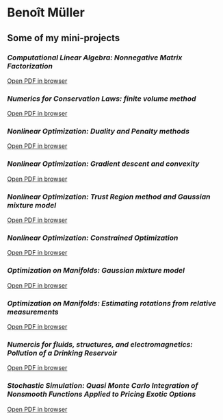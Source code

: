 # Benoît Müller
## Some of my mini-projects

### *Computational Linear Algebra: Nonnegative Matrix Factorization*
[Open PDF in browser](https://benoit-muller.github.io/mini_projects/CLA__project-2.pdf)
<br />

### *Numerics for Conservation Laws: finite volume method*
[Open PDF in browser](https://benoit-muller.github.io/mini_projects/Conservation_laws__Projet_1.pdf)
<br />

### *Nonlinear Optimization: Duality and Penalty methods*
[Open PDF in browser](https://benoit-muller.github.io/mini_projects/HW4.pdf)
<br />

### *Nonlinear Optimization: Gradient descent and convexity*
[Open PDF in browser](https://benoit-muller.github.io/mini_projects/Homework_1___Nonlinear_Optimisation.pdf)
<br />

### *Nonlinear Optimization: Trust Region method and Gaussian mixture model*
[Open PDF in browser](https://benoit-muller.github.io/mini_projects/Homework_2____Nonlinear_Optimisation.pdf)
<br />

### *Nonlinear Optimization: Constrained Optimization*
[Open PDF in browser](https://benoit-muller.github.io/mini_projects/Homework_3____Nonlinear_Optimisation.pdf)
<br />

### *Optimization on Manifolds: Gaussian mixture model*
[Open PDF in browser](https://benoit-muller.github.io/mini_projects/Optimization_On_Manifolds__Project_1-2.pdf)
<br />

### *Optimization on Manifolds: Estimating rotations from relative measurements*
[Open PDF in browser](https://benoit-muller.github.io/mini_projects/Optimization_On_Manifolds__Project_2-2.pdf)
<br />

### *Numercis for fluids, structures, and electromagnetics: Pollution of a Drinking Reservoir*
[Open PDF in browser](https://benoit-muller.github.io/mini_projects/Project_Buffa-2.pdf)
<br />

### *Stochastic Simulation: Quasi Monte Carlo Integration of Nonsmooth Functions Applied to Pricing Exotic Options*
[Open PDF in browser](https://benoit-muller.github.io/mini_projects/stochastic_project-2.pdf)
<br />
